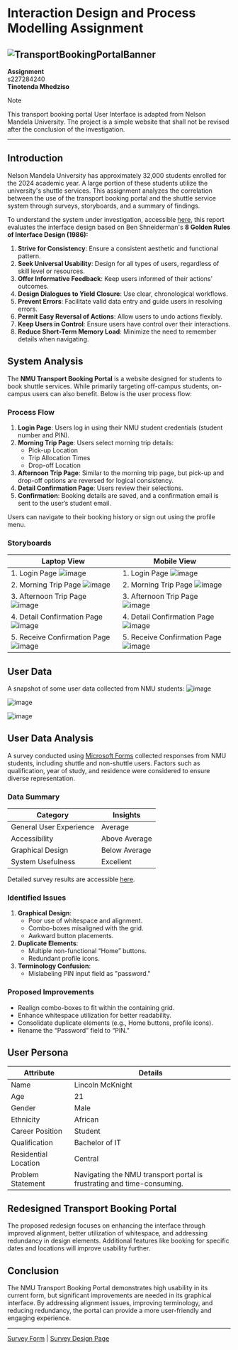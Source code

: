 # Interaction Design and Process Modelling Assignment

![TransportBookingPortalBanner](https://github.com/user-attachments/assets/d65dcde7-8128-445a-9922-40110fc6178e)
---

**Assignment**  
s227284240  
**Tinotenda Mhedziso**  
>[!NOTE]
>This transport booking portal User Interface is adapted from Nelson Mandela University. The project is a simple website that shall not be revised after the conclusion of the investigation.




---
## Introduction

Nelson Mandela University has approximately 32,000 students enrolled for the 2024 academic year. A large portion of these students utilize the university's shuttle services. This assignment analyzes the correlation between the use of the transport booking portal and the shuttle service system through surveys, storyboards, and a summary of findings.

To understand the system under investigation, accessible [here](https://example.com), this report evaluates the interface design based on Ben Shneiderman's **8 Golden Rules of Interface Design (1986):**

1. **Strive for Consistency**: Ensure a consistent aesthetic and functional pattern.
2. **Seek Universal Usability**: Design for all types of users, regardless of skill level or resources.
3. **Offer Informative Feedback**: Keep users informed of their actions’ outcomes.
4. **Design Dialogues to Yield Closure**: Use clear, chronological workflows.
5. **Prevent Errors**: Facilitate valid data entry and guide users in resolving errors.
6. **Permit Easy Reversal of Actions**: Allow users to undo actions flexibly.
7. **Keep Users in Control**: Ensure users have control over their interactions.
8. **Reduce Short-Term Memory Load**: Minimize the need to remember details when navigating.

## System Analysis

The **NMU Transport Booking Portal** is a website designed for students to book shuttle services. While primarily targeting off-campus students, on-campus users can also benefit. Below is the user process flow:

### Process Flow

1. **Login Page**: Users log in using their NMU student credentials (student number and PIN).
2. **Morning Trip Page**: Users select morning trip details:
   - Pick-up Location
   - Trip Allocation Times
   - Drop-off Location
3. **Afternoon Trip Page**: Similar to the morning trip page, but pick-up and drop-off options are reversed for logical consistency.
4. **Detail Confirmation Page**: Users review their selections.
5. **Confirmation**: Booking details are saved, and a confirmation email is sent to the user’s student email.

Users can navigate to their booking history or sign out using the profile menu.

### Storyboards

| **Laptop View** | **Mobile View** |
|------------------|------------------|
| 1. Login Page ![image](https://github.com/user-attachments/assets/9d519a24-a260-4387-b985-49ea2b7347fc) | 1. Login Page  ![image](https://github.com/user-attachments/assets/9af576c8-af08-421d-858c-a9b969b90f83)|
| 2. Morning Trip Page ![image](https://github.com/user-attachments/assets/4cee576f-c3cf-4911-8974-5386c4e3649c)| 2. Morning Trip Page ![image](https://github.com/user-attachments/assets/99c55513-cf7f-4938-8ab0-8e32c1d6da96) |
| 3. Afternoon Trip Page ![image](https://github.com/user-attachments/assets/36c66fb2-af0b-4633-b1ad-6272ca6299ce) | 3. Afternoon Trip Page ![image](https://github.com/user-attachments/assets/eea213be-ab1a-4982-aca3-71c7a94a4ee7)|
| 4. Detail Confirmation Page ![image](https://github.com/user-attachments/assets/594ab28a-6727-44a5-82f3-6f82f3bcbab4) | 4. Detail Confirmation Page ![image](https://github.com/user-attachments/assets/8f29e0a0-ffda-443d-81b9-9a5a40b962a3) |
| 5. Receive Confirmation Page  ![image](https://github.com/user-attachments/assets/304737e3-f848-4027-8965-48d76e8d8d19) | 5. Receive Confirmation Page ![image](https://github.com/user-attachments/assets/603f5489-14c9-4dbe-8d57-6f1a3f7a84bd)|

## User Data 

A snapshot of some user data collected from NMU students:
![image](https://github.com/user-attachments/assets/83a2e58e-795b-4a25-8356-a6d3d1aafd95)

![image](https://github.com/user-attachments/assets/0d1e7dfe-cdd7-4e6d-9463-46c9e28a13ef)

![image](https://github.com/user-attachments/assets/ccfdf7a7-a910-47cb-858f-b4c5527ab452)


## User Data Analysis

A survey conducted using [Microsoft Forms](https://forms.office.com/r/HmxVbVpJRN) collected responses from NMU students, including shuttle and non-shuttle users. Factors such as qualification, year of study, and residence were considered to ensure diverse representation.

### Data Summary

| **Category**               | **Insights**                   |
|----------------------------|--------------------------------|
| General User Experience    | Average                       |
| Accessibility              | Above Average                 |
| Graphical Design           | Below Average                 |
| System Usefulness          | Excellent                     |

Detailed survey results are accessible [here](https://forms.office.com/Pages/DesignPageV2.aspx?subpage=design&FormId=s-5wvTelWkOTfHzTMNx02KjrT43ccIhHnzePSdcPMtBURExITU05WjZKRDRNMEFMR081UlJJQTI3QS4u&Token=cf87fcca29d646959ec0b6664802053d).

### Identified Issues

1. **Graphical Design**:
   - Poor use of whitespace and alignment.
   - Combo-boxes misaligned with the grid.
   - Awkward button placements.
2. **Duplicate Elements**:
   - Multiple non-functional “Home” buttons.
   - Redundant profile icons.
3. **Terminology Confusion**:
   - Mislabeling PIN input field as "password."

### Proposed Improvements

- Realign combo-boxes to fit within the containing grid.
- Enhance whitespace utilization for better readability.
- Consolidate duplicate elements (e.g., Home buttons, profile icons).
- Rename the “Password” field to “PIN.”

## User Persona

| **Attribute**      | **Details**                    |
|---------------------|-------------------------------|
| Name               | Lincoln McKnight              |
| Age                | 21                            |
| Gender             | Male                          |
| Ethnicity          | African                       |
| Career Position    | Student                       |
| Qualification      | Bachelor of IT                |
| Residential Location | Central                      |
| Problem Statement  | Navigating the NMU transport portal is frustrating and time-consuming.

## Redesigned Transport Booking Portal

The proposed redesign focuses on enhancing the interface through improved alignment, better utilization of whitespace, and addressing redundancy in design elements. Additional features like booking for specific dates and locations will improve usability further.

## Conclusion

The NMU Transport Booking Portal demonstrates high usability in its current form, but significant improvements are needed in its graphical interface. By addressing alignment issues, improving terminology, and reducing redundancy, the portal can provide a more user-friendly and engaging experience.

---

[Survey Form](https://forms.office.com/r/HmxVbVpJRN) | [Survey Design Page](https://forms.office.com/Pages/DesignPageV2.aspx?subpage=design&FormId=s-5wvTelWkOTfHzTMNx02KjrT43ccIhHnzePSdcPMtBURExITU05WjZKRDRNMEFMR081UlJJQTI3QS4u&Token=cf87fcca29d646959ec0b6664802053d)

